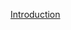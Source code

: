[Introduction](https://docs.google.com/presentation/d/1eeE_4MOfJoZYqBsbiu6Egewo0aOydO4P7efqp0jnDyY/edit#slide=id.p)

